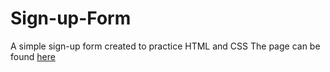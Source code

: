 # Sign-up-Form
A simple sign-up form created to practice HTML and CSS
The page can be found [here](https://beastgwert.github.io/Sign-up-Form/)
